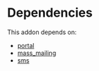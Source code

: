 # Dependencies

This addon depends on:

- [portal](https://github.com/bringout/oca-ocb-website/tree/9965a93c2c7a8a1f9155e81e743ed695c59b8c50/odoo-bringout-oca-ocb-portal)
- [mass_mailing](https://github.com/bringout/oca-ocb-mail/tree/2dc809464e48860dddf786981d61e5e473bcca60/odoo-bringout-oca-ocb-mass_mailing)
- [sms](https://github.com/bringout/oca-ocb-mail/tree/2dc809464e48860dddf786981d61e5e473bcca60/odoo-bringout-oca-ocb-sms)
